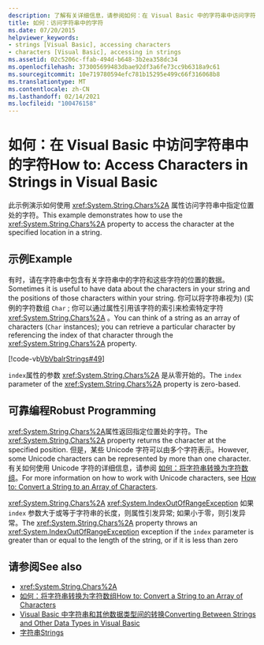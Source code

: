 ```yaml
---
description: 了解有关详细信息，请参阅如何：在 Visual Basic 中的字符串中访问字符
title: 如何：访问字符串中的字符
ms.date: 07/20/2015
helpviewer_keywords:
- strings [Visual Basic], accessing characters
- characters [Visual Basic], accessing in strings
ms.assetid: 02c5206c-ffab-494d-b648-3b2ea358dc34
ms.openlocfilehash: 373005699483dbae92df3a6fe73cc9b6318a9c61
ms.sourcegitcommit: 10e719780594efc781b15295e499c66f316068b8
ms.translationtype: MT
ms.contentlocale: zh-CN
ms.lasthandoff: 02/14/2021
ms.locfileid: "100476158"
---
```

# <a name="how-to-access-characters-in-strings-in-visual-basic"></a><span data-ttu-id="d6842-103">如何：在 Visual Basic 中访问字符串中的字符</span><span class="sxs-lookup"><span data-stu-id="d6842-103">How to: Access Characters in Strings in Visual Basic</span></span>

<span data-ttu-id="d6842-104">此示例演示如何使用 <xref:System.String.Chars%2A> 属性访问字符串中指定位置处的字符。</span><span class="sxs-lookup"><span data-stu-id="d6842-104">This example demonstrates how to use the <xref:System.String.Chars%2A> property to access the character at the specified location in a string.</span></span>  
  
## <a name="example"></a><span data-ttu-id="d6842-105">示例</span><span class="sxs-lookup"><span data-stu-id="d6842-105">Example</span></span>  

 <span data-ttu-id="d6842-106">有时，请在字符串中包含有关字符串中的字符和这些字符的位置的数据。</span><span class="sxs-lookup"><span data-stu-id="d6842-106">Sometimes it is useful to have data about the characters in your string and the positions of those characters within your string.</span></span> <span data-ttu-id="d6842-107">你可以将字符串视为)  (实例的字符数组 `Char` ; 你可以通过属性引用该字符的索引来检索特定字符 <xref:System.String.Chars%2A> 。</span><span class="sxs-lookup"><span data-stu-id="d6842-107">You can think of a string as an array of characters (`Char` instances); you can retrieve a particular character by referencing the index of that character through the <xref:System.String.Chars%2A> property.</span></span>  
  
 [!code-vb[VbVbalrStrings#49](~/samples/snippets/visualbasic/VS_Snippets_VBCSharp/VbVbalrStrings/VB/Class2.vb#49)]  
  
 <span data-ttu-id="d6842-108">`index`属性的参数 <xref:System.String.Chars%2A> 是从零开始的。</span><span class="sxs-lookup"><span data-stu-id="d6842-108">The `index` parameter of the <xref:System.String.Chars%2A> property is zero-based.</span></span>  
  
## <a name="robust-programming"></a><span data-ttu-id="d6842-109">可靠编程</span><span class="sxs-lookup"><span data-stu-id="d6842-109">Robust Programming</span></span>  

 <span data-ttu-id="d6842-110"><xref:System.String.Chars%2A>属性返回指定位置处的字符。</span><span class="sxs-lookup"><span data-stu-id="d6842-110">The <xref:System.String.Chars%2A> property returns the character at the specified position.</span></span> <span data-ttu-id="d6842-111">但是，某些 Unicode 字符可以由多个字符表示。</span><span class="sxs-lookup"><span data-stu-id="d6842-111">However, some Unicode characters can be represented by more than one character.</span></span> <span data-ttu-id="d6842-112">有关如何使用 Unicode 字符的详细信息，请参阅 [如何：将字符串转换为字符数组](how-to-convert-a-string-to-an-array-of-characters.md)。</span><span class="sxs-lookup"><span data-stu-id="d6842-112">For more information on how to work with Unicode characters, see [How to: Convert a String to an Array of Characters](how-to-convert-a-string-to-an-array-of-characters.md).</span></span>  
  
 <span data-ttu-id="d6842-113"><xref:System.String.Chars%2A> <xref:System.IndexOutOfRangeException> 如果 `index` 参数大于或等于字符串的长度，则属性引发异常; 如果小于零，则引发异常。</span><span class="sxs-lookup"><span data-stu-id="d6842-113">The <xref:System.String.Chars%2A> property throws an <xref:System.IndexOutOfRangeException> exception if the `index` parameter is greater than or equal to the length of the string, or if it is less than zero</span></span>  
  
## <a name="see-also"></a><span data-ttu-id="d6842-114">请参阅</span><span class="sxs-lookup"><span data-stu-id="d6842-114">See also</span></span>

- <xref:System.String.Chars%2A>
- [<span data-ttu-id="d6842-115">如何：将字符串转换为字符数组</span><span class="sxs-lookup"><span data-stu-id="d6842-115">How to: Convert a String to an Array of Characters</span></span>](how-to-convert-a-string-to-an-array-of-characters.md)
- [<span data-ttu-id="d6842-116">Visual Basic 中字符串和其他数据类型间的转换</span><span class="sxs-lookup"><span data-stu-id="d6842-116">Converting Between Strings and Other Data Types in Visual Basic</span></span>](converting-between-strings-and-other-data-types.md)
- [<span data-ttu-id="d6842-117">字符串</span><span class="sxs-lookup"><span data-stu-id="d6842-117">Strings</span></span>](index.md)
